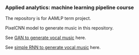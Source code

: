 ### Applied analytics: machine learning pipeline course

The repository is for AAMLP term project.

PixelCNN model to generate music in this repository.

See [GAN to generate vocal music](https://github.com/BigT0e/GANs-for-generating-songs) here.

See [simple RNN to generate vocal music](https://drive.google.com/drive/folders/1JIF_xqUH8oci_C_ZU89NROBWvXgFOOYn?usp=sharing) here.
